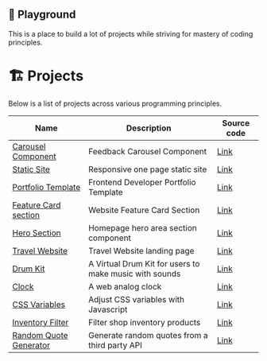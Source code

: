 ## 🛝 Playground
This is a place to build a lot of projects while striving for mastery of coding principles. 

# 🏗️ Projects
Below is a list of projects across various programming principles.

| Name          | Description | Source code
|-------------- |-------------|-----------
|[Carousel Component](https://codepen.io/benjaminkyamanywa/pen/abPExVr)  | Feedback Carousel Component | [Link](https://github.com/BenjaminKyamanywa/playground/tree/main/ground_000) 
|[Static Site](https://codepen.io/benjaminkyamanywa/pen/ZEPbbBx)  | Responsive one page static site | [Link](https://github.com/BenjaminKyamanywa/playground/tree/main/ground_001)
|[Portfolio Template](https://codepen.io/benjaminkyamanywa/pen/rNRWLpx)  | Frontend Developer Portfolio Template | [Link](https://github.com/BenjaminKyamanywa/playground/tree/main/ground_003)
|[Feature Card section](https://codepen.io/benjaminkyamanywa/pen/bGZgMmN)  | Website Feature Card Section | [Link](https://github.com/BenjaminKyamanywa/playground/tree/main/ground_004)
|[Hero Section](https://codepen.io/benjaminkyamanywa/pen/oNVWQgO)  | Homepage hero area section component | [Link](https://github.com/BenjaminKyamanywa/playground/tree/main/ground_005)
|[Travel Website](https://codepen.io/benjaminkyamanywa/pen/gONoeWZ)  | Travel Website landing page | [Link](https://github.com/BenjaminKyamanywa/playground/tree/main/ground_008)
|[Drum Kit](https://codepen.io/benjaminkyamanywa/pen/XWLmxKM)  | A Virtual Drum Kit for users to make music with sounds | [Link](https://github.com/BenjaminKyamanywa/playground/tree/main/ground_011/01%20-%20Drum%20Kit)
|[Clock](https://codepen.io/benjaminkyamanywa/pen/oNrxqBQ)  | A web analog clock | [Link](https://github.com/BenjaminKyamanywa/playground/tree/main/ground_011/02%20-%20Clock)
|[CSS Variables](https://codepen.io/benjaminkyamanywa/pen/gONrKrz)  | Adjust CSS variables with Javascript | [Link](https://github.com/BenjaminKyamanywa/playground/tree/main/ground_011/03%20-%20CSS%20Variables)
|[Inventory Filter](https://codepen.io/benjaminkyamanywa/pen/mdZrvdr)  | Filter shop inventory products | [Link](https://github.com/BenjaminKyamanywa/playground/tree/main/ground_001/products_filter)
|[Random Quote Generator](https://codepen.io/benjaminkyamanywa/pen/WNqEZrq)  | Generate random quotes from a third party API | [Link](https://github.com/BenjaminKyamanywa/playground/tree/main/ground_012/Random%20Quote%20Generator)




